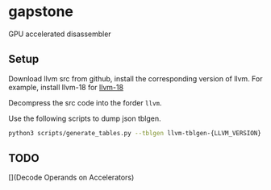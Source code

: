 # gapstone
GPU accelerated disassembler

## Setup
Download llvm src from github, install the corresponding version of llvm.
For example, install llvm-18 for [llvm-18](https://github.com/llvm/llvm-project/releases/download/llvmorg-18.1.8/llvm-project-18.1.8.src.tar.xz)

Decompress the src code into the forder `llvm`.

Use the following scripts to dump json tblgen.
```bash
python3 scripts/generate_tables.py --tblgen llvm-tblgen-{LLVM_VERSION} --llvm ./llvm --output ./tblgen
```

## TODO

[](Decode Operands on Accelerators)